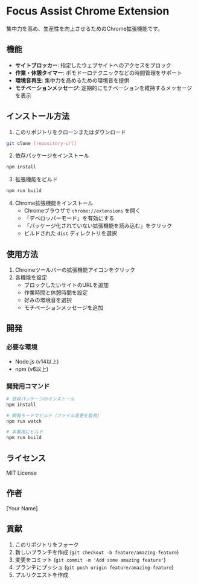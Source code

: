 # Focus Assist Chrome Extension

集中力を高め、生産性を向上させるためのChrome拡張機能です。

## 機能

- **サイトブロッカー**: 指定したウェブサイトへのアクセスをブロック
- **作業・休憩タイマー**: ポモドーロテクニックなどの時間管理をサポート
- **環境音再生**: 集中力を高めるための環境音を提供
- **モチベーションメッセージ**: 定期的にモチベーションを維持するメッセージを表示

## インストール方法

1. このリポジトリをクローンまたはダウンロード
```bash
git clone [repository-url]
```

2. 依存パッケージをインストール
```bash
npm install
```

3. 拡張機能をビルド
```bash
npm run build
```

4. Chrome拡張機能をインストール
   - Chromeブラウザで `chrome://extensions` を開く
   - 「デベロッパーモード」を有効にする
   - 「パッケージ化されていない拡張機能を読み込む」をクリック
   - ビルドされた `dist` ディレクトリを選択

## 使用方法

1. Chromeツールバーの拡張機能アイコンをクリック
2. 各機能を設定
   - ブロックしたいサイトのURLを追加
   - 作業時間と休憩時間を設定
   - 好みの環境音を選択
   - モチベーションメッセージを追加

## 開発

### 必要な環境

- Node.js (v14以上)
- npm (v6以上)

### 開発用コマンド

```bash
# 依存パッケージのインストール
npm install

# 開発モードでビルド（ファイル変更を監視）
npm run watch

# 本番用にビルド
npm run build
```

## ライセンス

MIT License

## 作者

[Your Name]

## 貢献

1. このリポジトリをフォーク
2. 新しいブランチを作成 (`git checkout -b feature/amazing-feature`)
3. 変更をコミット (`git commit -m 'Add some amazing feature'`)
4. ブランチにプッシュ (`git push origin feature/amazing-feature`)
5. プルリクエストを作成 